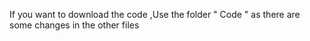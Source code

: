 If you want to download the code ,Use the folder " Code " as there are some changes in the other files
